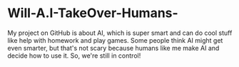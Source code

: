 # Will-A.I-TakeOver-Humans-
My project on GitHub is about AI, which is super smart and can do cool stuff like help with homework and play games. Some people think AI might get even smarter, but that's not scary because humans like me make AI and decide how to use it. So, we're still in control!
